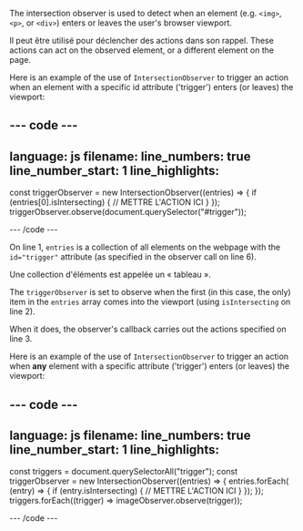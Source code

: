 The intersection observer is used to detect when an element (e.g. `<img>`, `<p>`, or `<div>`) enters or leaves the user's browser viewport.

Il peut être utilisé pour déclencher des actions dans son rappel. These actions can act on the observed element, or a different element on the page.

Here is an example of the use of `IntersectionObserver` to trigger an action when an element with a specific id attribute ('trigger') enters (or leaves) the viewport:

## --- code ---

language: js
filename:
line_numbers: true
line_number_start: 1
line_highlights:
-----------------------------------------------------

const triggerObserver = new IntersectionObserver((entries) => {
if (entries[0].isIntersecting) {
// METTRE L'ACTION ICI
}
});
triggerObserver.observe(document.querySelector("#trigger"));

\--- /code ---

On line 1, `entries` is a collection of all elements on the webpage with the `id="trigger"` attribute (as specified in the observer call on line 6).

Une collection d'éléments est appelée un « tableau ».

The `triggerObserver` is set to observe when the first (in this case, the only) item in the `entries` array comes into the viewport (using `isIntersecting` on line 2).

When it does, the observer's callback carries out the actions specified on line 3.

Here is an example of the use of `IntersectionObserver` to trigger an action when **any** element with a specific attribute ('trigger') enters (or leaves) the viewport:

## --- code ---

language: js
filename:
line_numbers: true
line_number_start: 1
line_highlights:
-----------------------------------------------------

const triggers = document.querySelectorAll("trigger");
const triggerObserver = new IntersectionObserver((entries) => {
entries.forEach(
(entry) => {
if (entry.isIntersecting) {
// METTRE L'ACTION ICI
}
});
});
triggers.forEach((trigger) => imageObserver.observe(trigger));

\--- /code ---
